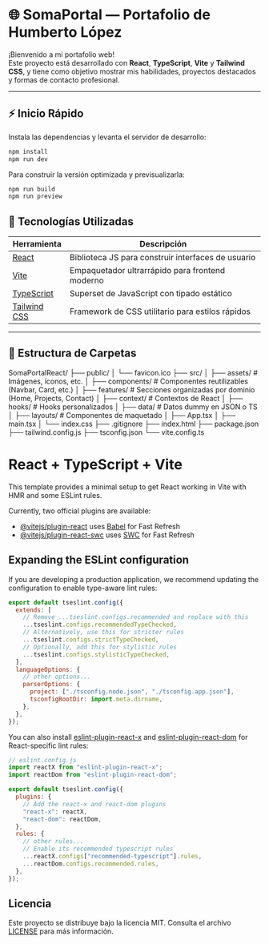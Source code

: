 # 🌐 SomaPortal — Portafolio de Humberto López

¡Bienvenido a mi portafolio web!  
Este proyecto está desarrollado con **React**, **TypeScript**, **Vite** y **Tailwind CSS**, y tiene como objetivo mostrar mis habilidades, proyectos destacados y formas de contacto profesional.
 
---

## ⚡ Inicio Rápido

Instala las dependencias y levanta el servidor de desarrollo:

```bash
npm install
npm run dev
```

Para construir la versión optimizada y previsualizarla:

```bash
npm run build
npm run preview
```

## 🚀 Tecnologías Utilizadas

| Herramienta                                   | Descripción                                        |
| --------------------------------------------- | -------------------------------------------------- |
| [React](https://reactjs.org/)                 | Biblioteca JS para construir interfaces de usuario |
| [Vite](https://vitejs.dev/)                   | Empaquetador ultrarrápido para frontend moderno    |
| [TypeScript](https://www.typescriptlang.org/) | Superset de JavaScript con tipado estático         |
| [Tailwind CSS](https://tailwindcss.com/)      | Framework de CSS utilitario para estilos rápidos   |

---

## 📁 Estructura de Carpetas

SomaPortalReact/
├── public/
│ └── favicon.ico
├── src/
│ ├── assets/ # Imágenes, íconos, etc.
│ ├── components/ # Componentes reutilizables (Navbar, Card, etc.)
│ ├── features/ # Secciones organizadas por dominio (Home, Projects, Contact)
│ ├── context/ # Contextos de React
│ ├── hooks/ # Hooks personalizados
│ ├── data/ # Datos dummy en JSON o TS
│ ├── layouts/ # Componentes de maquetado
│ ├── App.tsx
│ ├── main.tsx
│ └── index.css
├── .gitignore
├── index.html
├── package.json
├── tailwind.config.js
├── tsconfig.json
└── vite.config.ts

# React + TypeScript + Vite

This template provides a minimal setup to get React working in Vite with HMR and some ESLint rules.

Currently, two official plugins are available:

- [@vitejs/plugin-react](https://github.com/vitejs/vite-plugin-react/blob/main/packages/plugin-react) uses [Babel](https://babeljs.io/) for Fast Refresh
- [@vitejs/plugin-react-swc](https://github.com/vitejs/vite-plugin-react/blob/main/packages/plugin-react-swc) uses [SWC](https://swc.rs/) for Fast Refresh

## Expanding the ESLint configuration

If you are developing a production application, we recommend updating the configuration to enable type-aware lint rules:

```js
export default tseslint.config({
  extends: [
    // Remove ...tseslint.configs.recommended and replace with this
    ...tseslint.configs.recommendedTypeChecked,
    // Alternatively, use this for stricter rules
    ...tseslint.configs.strictTypeChecked,
    // Optionally, add this for stylistic rules
    ...tseslint.configs.stylisticTypeChecked,
  ],
  languageOptions: {
    // other options...
    parserOptions: {
      project: ["./tsconfig.node.json", "./tsconfig.app.json"],
      tsconfigRootDir: import.meta.dirname,
    },
  },
});
```

You can also install [eslint-plugin-react-x](https://github.com/Rel1cx/eslint-react/tree/main/packages/plugins/eslint-plugin-react-x) and [eslint-plugin-react-dom](https://github.com/Rel1cx/eslint-react/tree/main/packages/plugins/eslint-plugin-react-dom) for React-specific lint rules:

```js
// eslint.config.js
import reactX from "eslint-plugin-react-x";
import reactDom from "eslint-plugin-react-dom";

export default tseslint.config({
  plugins: {
    // Add the react-x and react-dom plugins
    "react-x": reactX,
    "react-dom": reactDom,
  },
  rules: {
    // other rules...
    // Enable its recommended typescript rules
    ...reactX.configs["recommended-typescript"].rules,
    ...reactDom.configs.recommended.rules,
  },
});
```

##  Licencia

Este proyecto se distribuye bajo la licencia MIT. Consulta el archivo [LICENSE](LICENSE) para más información.

